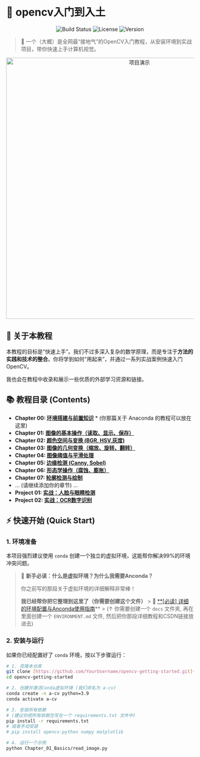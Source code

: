 # 🚀 opencv入门到入土

<p align="center">
  <img src="https://img.shields.io/badge/build-passing-brightgreen" alt="Build Status">
  <img src="https://img.shields.io/badge/license-MIT-blue" alt="License">
  <img src="https://img.shields.io/badge/version-v1.0.0-informational" alt="Version">
</p>

> 🚀 一个（大概）是全网最“接地气”的OpenCV入门教程，从安装环境到实战项目，带你快速上手计算机视觉。

<p align="center">
  <img src="[此处替换为你的GIF或效果截图]" alt="项目演示" width="700">
</p>


## 📖 关于本教程
本教程的目标是“快速上手”。我们不过多深入复杂的数学原理，而是专注于**方法的实践和技术的整合**。你将学到如何“用起来”，并通过一系列实战案例快速入门OpenCV。

我也会在教程中收录和展示一些优质的外部学习资源和链接。

## 📚 教程目录 (Contents)
* **Chapter 00: [环境搭建与前置知识](Chapter_00_Setup/)** * (你那篇关于 Anaconda 的教程可以放在这里)
* **Chapter 01: [图像的基本操作（读取、显示、保存）](Chapter_01_Basics/)**
* **Chapter 02: [颜色空间与变换 (BGR, HSV,灰度)](Chapter_02_ColorSpaces/)**
* **Chapter 03: [图像的几何变换（缩放、旋转、翻转）](Chapter_03_Transforms/)**
* **Chapter 04: [图像阈值与平滑处理](Chapter_04_Thresholding/)**
* **Chapter 05: [边缘检测 (Canny, Sobel)](Chapter_05_EdgeDetection/)**
* **Chapter 06: [形态学操作（腐蚀、膨胀）](Chapter_06_Morphology/)**
* **Chapter 07: [轮廓检测与绘制](Chapter_07_Contours/)**
* ... (请继续添加你的章节) ...
* **Project 01: [实战：人脸与眼睛检测](Project_01_FaceDetect/)**
* **Project 02: [实战：OCR数字识别](Project_02_OCR/)**

## ⚡ 快速开始 (Quick Start)

### 1. 环境准备
本项目强烈建议使用 `conda` 创建一个独立的虚拟环境，这能帮你解决99%的环境冲突问题。

> 🤔 **新手必读：什么是虚拟环境？为什么我需要Anconda？**
> 
> 你之前写的那段关于虚拟环境的详细解释非常棒！
> 
> **我已经帮你把它整理到这里了（你需要创建这个文件）** > 
> 🔗 [**[必读] 详细的环境配置与Anconda使用指南](docs/ENVIRONMENT.md)** > 
> (↑ 你需要创建一个 `docs` 文件夹, 再在里面创建一个 `ENVIRONMENT.md` 文件, 然后把你那段详细教程和CSDN链接放进去)

### 2. 安装与运行
如果你已经配置好了 `conda` 环境，按以下步骤运行：

```bash
# 1. 克隆本仓库
git clone [https://github.com/YourUsername/opencv-getting-started.git](https://github.com/YourUsername/opencv-getting-started.git)
cd opencv-getting-started

# 2. 创建并激活Conda虚拟环境 (我们命名为 a-cv)
conda create -n a-cv python=3.9
conda activate a-cv

# 3. 安装所有依赖
# (建议你把所有依赖包写在一个 requirements.txt 文件中)
pip install -r requirements.txt
# 或者手动安装
# pip install opencv-python numpy matplotlib

# 4. 运行一个示例
python Chapter_01_Basics/read_image.py
